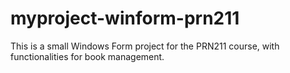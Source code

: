 # myproject-winform-prn211
 This is a small Windows Form project for the PRN211 course, with functionalities for book management.
